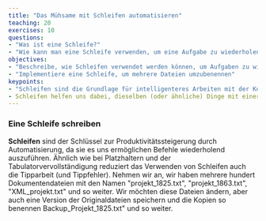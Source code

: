```yaml
---
title: "Das Mühsame mit Schleifen automatisieren"
teaching: 20
exercises: 10
questions:
- "Was ist eine Schleife?"
- "Wie kann man eine Schleife verwenden, um eine Aufgabe zu wiederholen?"
objectives:
- "Beschreibe, wie Schleifen verwendet werden können, um Aufgaben zu wiederholen"
- "Implementiere eine Schleife, um mehrere Dateien umzubenennen"
keypoints:
- "Schleifen sind die Grundlage für intelligenteres Arbeiten mit der Kommandozeile"
- Schleifen helfen uns dabei, dieselben (oder ähnliche) Dinge mit einer Reihe von Objekten zu tun"
---
```


### Eine Schleife schreiben

**Schleifen** sind der Schlüssel zur Produktivitätssteigerung durch Automatisierung, da sie es uns ermöglichen
Befehle wiederholend auszuführen. Ähnlich wie bei Platzhaltern und der Tabulatorvervollständigung reduziert das Verwenden von Schleifen auch die
Tipparbeit (und Tippfehler).
Nehmen wir an, wir haben mehrere hundert Dokumentendateien mit den Namen "projekt_1825.txt", "projekt_1863.txt", "XML_projekt.txt" und so weiter.
Wir möchten diese Dateien ändern, aber auch eine Version der Originaldateien speichern und die Kopien so benennen
Backup_Projekt_1825.txt" und so weiter.

